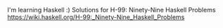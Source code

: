 I'm learning Haskell :)
Solutions for H-99: Ninety-Nine Haskell Problems 
https://wiki.haskell.org/H-99:_Ninety-Nine_Haskell_Problems